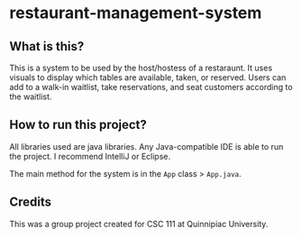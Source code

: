 # restaurant-management-system

## What is this?
This is a system to be used by the host/hostess of a restaraunt. It uses visuals to display which tables are available, taken, or reserved. Users can add to a walk-in waitlist, take reservations, and seat customers according to the waitlist.

## How to run this project?
All libraries used are java libraries. Any Java-compatible IDE is able to run the project. I recommend IntelliJ or Eclipse.

The main method for the system is in the `App` class > `App.java`. <br>

## Credits
This was a group project created for CSC 111 at Quinnipiac University.
